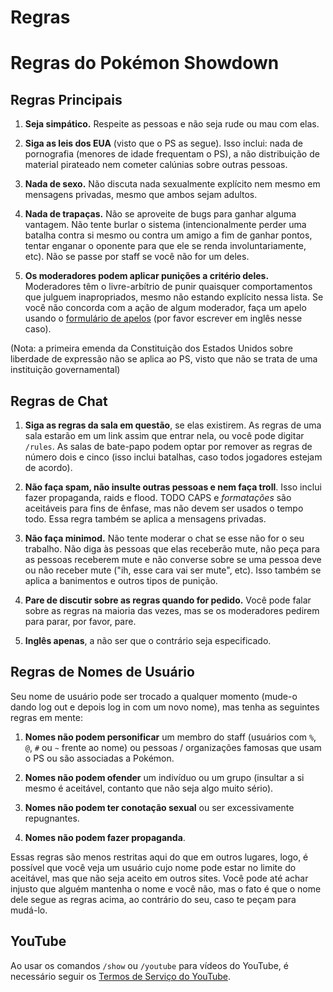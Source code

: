 # Regras

# Regras do Pokémon Showdown

## Regras Principais

1. **Seja simpático.** Respeite as pessoas e não seja rude ou mau com elas.

2. **Siga as leis dos EUA** (visto que o PS as segue). Isso inclui: nada de pornografia (menores de idade frequentam o PS), a não distribuição de material pirateado nem cometer calúnias sobre outras pessoas.

3. **Nada de sexo.** Não discuta nada sexualmente explícito nem mesmo em mensagens privadas, mesmo que ambos sejam adultos.

4. **Nada de trapaças.** Não se aproveite de bugs para ganhar alguma vantagem. Não tente burlar o sistema (intencionalmente perder uma batalha contra si mesmo ou contra um amigo a fim de ganhar pontos, tentar enganar o oponente para que ele se renda involuntariamente, etc). Não se passe por staff se você não for um deles.

5. **Os moderadores podem aplicar punições a critério deles.** Moderadores têm o livre-arbítrio de punir quaisquer comportamentos que julguem inapropriados, mesmo não estando explícito nessa lista. Se você não concorda com a ação de algum moderador, faça um apelo usando o [formulário de apelos](https://play.pokemonshowdown.com/view-help-request--appeal) (por favor escrever em inglês nesse caso).

(Nota: a primeira emenda da Constituição dos Estados Unidos sobre liberdade de expressão não se aplica ao PS, visto que não se trata de uma instituição governamental)

## Regras de Chat

1. **Siga as regras da sala em questão**, se elas existirem. As regras de uma sala estarão em um link assim que entrar nela, ou você pode digitar `/rules`. As salas de bate-papo podem optar por remover as regras de número dois e cinco (isso inclui batalhas, caso todos jogadores estejam de acordo).

2. **Não faça spam, não insulte outras pessoas e nem faça troll**. Isso inclui fazer propaganda, raids e flood. TODO CAPS e _formatações_ são aceitáveis para fins de ênfase, mas não devem ser usados o tempo todo. Essa regra também se aplica a mensagens privadas.

3. **Não faça minimod.** Não tente moderar o chat se esse não for o seu trabalho. Não diga às pessoas que elas receberão mute, não peça para as pessoas receberem mute e não converse sobre se uma pessoa deve ou não receber mute ("ih, esse cara vai ser mute", etc). Isso também se aplica a banimentos e outros tipos de punição.

4. **Pare de discutir sobre as regras quando for pedido.** Você pode falar sobre as regras na maioria das vezes, mas se os moderadores pedirem para parar, por favor, pare.

5. **Inglês apenas**, a não ser que o contrário seja especificado.

## Regras de Nomes de Usuário

Seu nome de usuário pode ser trocado a qualquer momento (mude-o dando log out e depois log in com um novo nome), mas tenha as seguintes regras em mente:

1. **Nomes não podem personificar** um membro do staff (usuários com `%`, `@`, `#` ou `~` frente ao nome) ou pessoas / organizações famosas que usam o PS ou são associadas a Pokémon.

2. **Nomes não podem ofender** um indivíduo ou um grupo (insultar a si mesmo é aceitável, contanto que não seja algo muito sério).

3. **Nomes não podem ter conotação sexual** ou ser excessivamente repugnantes.

4. **Nomes não podem fazer propaganda**.

Essas regras são menos restritas aqui do que em outros lugares, logo, é possível que você veja um usuário cujo nome pode estar no limite do aceitável, mas que não seja aceito em outros sites. Você pode até achar injusto que alguém mantenha o nome e você não, mas o fato é que o nome dele segue as regras acima, ao contrário do seu, caso te peçam para mudá-lo.

## YouTube

Ao usar os comandos `/show` ou `/youtube` para vídeos do YouTube, é necessário seguir os [Termos de Serviço do YouTube](https://www.youtube.com/static?gl=BR&template=terms&hl=pt).
